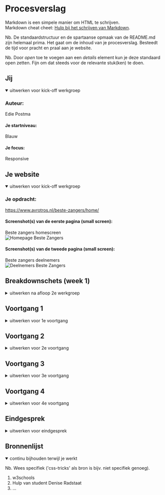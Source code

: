 # Procesverslag
Markdown is een simpele manier om HTML te schrijven.  
Markdown cheat cheet: [Hulp bij het schrijven van Markdown](https://github.com/adam-p/markdown-here/wiki/Markdown-Cheatsheet).

Nb. De standaardstructuur en de spartaanse opmaak van de README.md zijn helemaal prima. Het gaat om de inhoud van je procesverslag. Besteedt de tijd voor pracht en praal aan je website.

Nb. Door *open* toe te voegen aan een *details* element kun je deze standaard open zetten. Fijn om dat steeds voor de relevante stuk(ken) te doen.





## Jij

<details open>
<summary>uitwerken voor kick-off werkgroep</summary>

### Auteur:
Edie Postma

#### Je startniveau:
Blauw

#### Je focus:
Responsive
 
</details>





## Je website

<details open>
<summary>uitwerken voor kick-off werkgroep</summary>

### Je opdracht:
https://www.avrotros.nl/beste-zangers/home/

#### Screenshot(s) van de eerste pagina (small screen): 
Beste zangers homescreen  
<img src="images/IMG_7636.PNG" width="375px" alt="Homepage Beste Zangers">

#### Screenshot(s) van de tweede pagina (small screen):
Beste zangers deelnemers  
<img src="images/IMG_7637.PNG" width="375px" alt="Deelnemers Beste Zangers">
 
</details>





## Breakdownschets (week 1)

<details>
<summary>uitwerken na afloop 2e werkgroep</summary>

### de hele pagina: 
<img src="images/dummy-plaatje.jpg" width="375px" alt="breakdown van de hele pagina">

### dynamisch deel (bijv menu): 
<img src="images/dummy-plaatje.jpg" width="375px" alt="breakdown van een dynamisch deel">

### wellicht nog een dynamisch deel (bijv filter): 
<img src="images/dummy-plaatje.jpg" width="375px" alt="breakdown van nog een dynamisch deel">

</details>





## Voortgang 1 

<details>
<summary>uitwerken voor 1e voortgang</summary>

### Stand van zaken
Deze week ben ik begonnen met de html van de homepage. Het was niet heel veel en de meeste dingen zitten denk ik wel goed maar voor een aantal stukjes weet ik niet of ik de goede elementen gebruik. 

Vragen:  
* V: Hoe verwijder ik de bestanden die ik verkeerd heb toegevoegd?
* A: Zelf uitgezocht
* V: Waarom staat er (deleted) achter mijn readme file?
* A: Had hem in de verkeerde map staan
* V: Waarom slaat mijn html niet op?
* A: Cache moest geleegd worden

<img src="images/voortgang1.png" width="375px" alt="screenshot van homepage">
<img src="images/voortgang1.1.png" width="375px" alt="html deel 1">
<img src="images/voortgang1.2.png" width="375px" alt="html deel 2">

</details>





## Voortgang 2 

<details>
<summary>uitwerken voor 2e voortgang</summary>

### Stand van zaken
Deze week heb ik de andere html er bij gemaakt en ben ik begonnen aan een stukje CSS. Hierbij heb ik vooral de basisopmaak en de makkelijke dingen gedaan dus hier kwam ik nog redelijk goed uit.

Vragen:  
* V: Moeten de socials ook in een ul?
* A: Ja
* V: Hoe load je een webfont in?
* A: Zelf uitgezocht

<img src="images/voortgang2.png" width="375px" alt="css">
<img src="images/voortgang2.2.png" width="375px" alt="screenshot van homepage">


</details>


## Voortgang 3 

<details>
<summary>uitwerken voor 3e voortgang</summary>

### Stand van zaken
Deze week ben ik verder gegaan met zowel de html als de css. Ik heb me vooral gefocust op de header.

Vragen:  
* V: Waarom laden mijn screenshots in de README niet?
* A: Opgelost
* V: Hoe deel ik het bovenste balkje in?
* A: ul
* V: Klopt section in header?
* A: Nee, mag een div zijn
* V: Wat is het verschil tussen 
* li a
* &
* li > a
* A: > gebruik je alleen voor direct child als het niet anders kan
* V: Waarom zit er een blauwe rand om de section in de header?
* A: Dat is een standaard opmaak, die kan je resetten door bij de elementen padding en margin op 0 te zetten.
* V: Het font van de website is geen webfont, moet ik een kiezen die er op lijkt?
* A: Ja  
Comment: Begin vast met de flexbox en micro interactie: zoekbalkje die invliegt. Om de socials moet nog een a zodat ze klikbaar zijn

<img src="images/voortgang3.png" width="375px" alt="screenshot van homepage">
<img src="images/voortgang3.1.png" width="375px" alt="html">
<img src="images/voortgang3.2.png" width="375px" alt="css">
<img src="images/voortgang3.3.png" width="375px" alt="css">

</details>


## Voortgang 4 

<details>
<summary>uitwerken voor 4e voortgang</summary>

### Stand van zaken
Deze week ben ik verder gegaan met een groot deel van de CSS en ben ik begonnen met het grid. Ook heb ik hulp gehad met het maken van een micro interactie.

Vragen:  
* V: waarom pakt het bovenste balkje de id niet?
* A: 
* V: waar komt dat kleine balkje in de articles vandaan? & margin om de header heen?
* A: 
* V: wat gebeurd er met de marge, width en overlapping bij het grid?
* A: 

<img src="images/voortgang4.png" width="375px" alt="screenshot van homepage">
<img src="images/voortgang4.1.png" width="375px" alt="grid">
<img src="images/voortgang4.2.png" width="375px" alt="javascript micro interactie">
<img src="images/voortgang4.3.png" width="375px" alt="css voor micro interactie">

</details>


## Eindgesprek 

<details>
<summary>uitwerken voor eindgesprek</summary>

### Stand van zaken
hier dit ging goed & dit was lastig (neem ook screenshots op van delen van je website en code)

### Screenshot(s)

hier screenshot(s) van je eindresultaat

</details>





## Bronnenlijst

<details open>
<summary>continu bijhouden terwijl je werkt</summary>

Nb. Wees specifiek ('css-tricks' als bron is bijv. niet specifiek genoeg).

1. w3schools
2. Hulp van student Denise Radstaat
3. ...

</details>